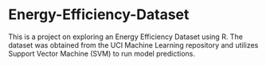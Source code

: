 # Energy-Efficiency-Dataset
This is a project on exploring an Energy Efficiency Dataset using R. The dataset was obtained from the UCI Machine Learning repository and utilizes Support Vector Machine (SVM) to run model predictions.  
